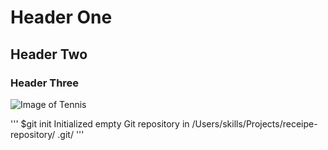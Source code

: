 # Header One
## Header Two
### Header Three
![Image of Tennis](https://media.istockphoto.com/id/1171084311/photo/tennis-rackets-and-balls-leaned-against-the-net.jpg?s=612x612&w=0&k=20&c=SnDgfU30k0PMfVjSHTv4umDQWwKtUHJ8AEgofJXg6w4=)

'''
$git init
Initialized empty Git repository in /Users/skills/Projects/receipe-repository/ .git/
'''
